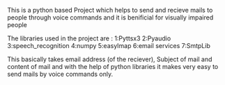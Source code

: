 This is a python based Project which helps to send and recieve mails to people through voice commands and it is benificial for visually impaired people

The libraries used in the project are : 
    1:Pyttsx3
    2:Pyaudio
    3:speech_recognition
    4:numpy
    5:easyImap
    6:email services
    7:SmtpLib
    
This basically takes email address (of the reciever), Subject of mail and content of mail and with the help of python libraries it makes very easy to send mails by voice commands only.



